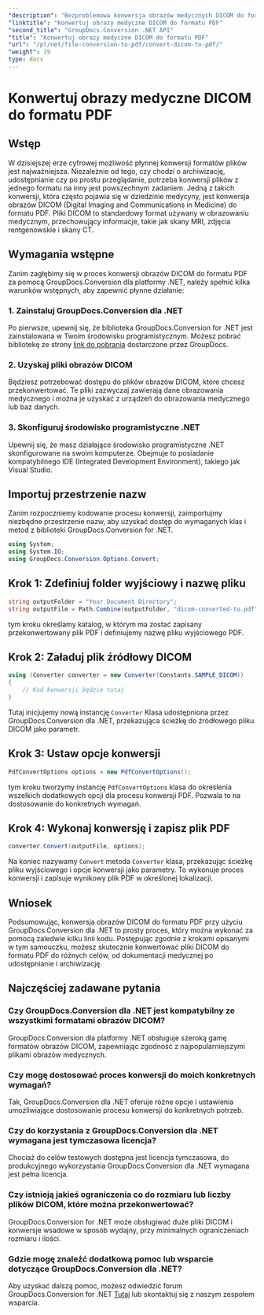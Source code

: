 ```yaml
---
"description": "Bezproblemowa konwersja obrazów medycznych DICOM do formatu PDF przy użyciu GroupDocs.Conversion dla .NET. Elastyczne, wydajne i konfigurowalne rozwiązanie konwersji."
"linktitle": "Konwertuj obrazy medyczne DICOM do formatu PDF"
"second_title": "GroupDocs.Conversion .NET API"
"title": "Konwertuj obrazy medyczne DICOM do formatu PDF"
"url": "/pl/net/file-conversion-to-pdf/convert-dicom-to-pdf/"
"weight": 19
type: docs
---
```

# Konwertuj obrazy medyczne DICOM do formatu PDF

## Wstęp
W dzisiejszej erze cyfrowej możliwość płynnej konwersji formatów plików jest najważniejsza. Niezależnie od tego, czy chodzi o archiwizację, udostępnianie czy po prostu przeglądanie, potrzeba konwersji plików z jednego formatu na inny jest powszechnym zadaniem. Jedną z takich konwersji, która często pojawia się w dziedzinie medycyny, jest konwersja obrazów DICOM (Digital Imaging and Communications in Medicine) do formatu PDF. Pliki DICOM to standardowy format używany w obrazowaniu medycznym, przechowujący informacje, takie jak skany MRI, zdjęcia rentgenowskie i skany CT.
## Wymagania wstępne
Zanim zagłębimy się w proces konwersji obrazów DICOM do formatu PDF za pomocą GroupDocs.Conversion dla platformy .NET, należy spełnić kilka warunków wstępnych, aby zapewnić płynne działanie:
### 1. Zainstaluj GroupDocs.Conversion dla .NET
Po pierwsze, upewnij się, że biblioteka GroupDocs.Conversion for .NET jest zainstalowana w Twoim środowisku programistycznym. Możesz pobrać bibliotekę ze strony [link do pobrania](https://releases.groupdocs.com/conversion/net/) dostarczone przez GroupDocs.
### 2. Uzyskaj pliki obrazów DICOM
Będziesz potrzebować dostępu do plików obrazów DICOM, które chcesz przekonwertować. Te pliki zazwyczaj zawierają dane obrazowania medycznego i można je uzyskać z urządzeń do obrazowania medycznego lub baz danych.
### 3. Skonfiguruj środowisko programistyczne .NET
Upewnij się, że masz działające środowisko programistyczne .NET skonfigurowane na swoim komputerze. Obejmuje to posiadanie kompatybilnego IDE (Integrated Development Environment), takiego jak Visual Studio.

## Importuj przestrzenie nazw
Zanim rozpoczniemy kodowanie procesu konwersji, zaimportujmy niezbędne przestrzenie nazw, aby uzyskać dostęp do wymaganych klas i metod z biblioteki GroupDocs.Conversion for .NET.
```csharp
using System;
using System.IO;
using GroupDocs.Conversion.Options.Convert;
```
## Krok 1: Zdefiniuj folder wyjściowy i nazwę pliku
```csharp
string outputFolder = "Your Document Directory";
string outputFile = Path.Combine(outputFolder, "dicom-converted-to.pdf");
```
tym kroku określamy katalog, w którym ma zostać zapisany przekonwertowany plik PDF i definiujemy nazwę pliku wyjściowego PDF.
## Krok 2: Załaduj plik źródłowy DICOM
```csharp
using (Converter converter = new Converter(Constants.SAMPLE_DICOM))
{
    // Kod konwersji będzie tutaj
}
```
Tutaj inicjujemy nową instancję `Converter` Klasa udostępniona przez GroupDocs.Conversion dla .NET, przekazująca ścieżkę do źródłowego pliku DICOM jako parametr.
## Krok 3: Ustaw opcje konwersji
```csharp
PdfConvertOptions options = new PdfConvertOptions();
```
tym kroku tworzymy instancję `PdfConvertOptions` klasa do określenia wszelkich dodatkowych opcji dla procesu konwersji PDF. Pozwala to na dostosowanie do konkretnych wymagań.
## Krok 4: Wykonaj konwersję i zapisz plik PDF
```csharp
converter.Convert(outputFile, options);
```
Na koniec nazywamy `Convert` metoda `Converter` klasa, przekazując ścieżkę pliku wyjściowego i opcje konwersji jako parametry. To wykonuje proces konwersji i zapisuje wynikowy plik PDF w określonej lokalizacji.

## Wniosek
Podsumowując, konwersja obrazów DICOM do formatu PDF przy użyciu GroupDocs.Conversion dla .NET to prosty proces, który można wykonać za pomocą zaledwie kilku linii kodu. Postępując zgodnie z krokami opisanymi w tym samouczku, możesz skutecznie konwertować pliki DICOM do formatu PDF do różnych celów, od dokumentacji medycznej po udostępnianie i archiwizację.
## Najczęściej zadawane pytania
### Czy GroupDocs.Conversion dla .NET jest kompatybilny ze wszystkimi formatami obrazów DICOM?
GroupDocs.Conversion dla platformy .NET obsługuje szeroką gamę formatów obrazów DICOM, zapewniając zgodność z najpopularniejszymi plikami obrazów medycznych.
### Czy mogę dostosować proces konwersji do moich konkretnych wymagań?
Tak, GroupDocs.Conversion dla .NET oferuje różne opcje i ustawienia umożliwiające dostosowanie procesu konwersji do konkretnych potrzeb.
### Czy do korzystania z GroupDocs.Conversion dla .NET wymagana jest tymczasowa licencja?
Chociaż do celów testowych dostępna jest licencja tymczasowa, do produkcyjnego wykorzystania GroupDocs.Conversion dla .NET wymagana jest pełna licencja.
### Czy istnieją jakieś ograniczenia co do rozmiaru lub liczby plików DICOM, które można przekonwertować?
GroupDocs.Conversion for .NET może obsługiwać duże pliki DICOM i konwersje wsadowe w sposób wydajny, przy minimalnych ograniczeniach rozmiaru i ilości.
### Gdzie mogę znaleźć dodatkową pomoc lub wsparcie dotyczące GroupDocs.Conversion dla .NET?
Aby uzyskać dalszą pomoc, możesz odwiedzić forum GroupDocs.Conversion for .NET [Tutaj](https://forum.groupdocs.com/c/conversion/11) lub skontaktuj się z naszym zespołem wsparcia.
